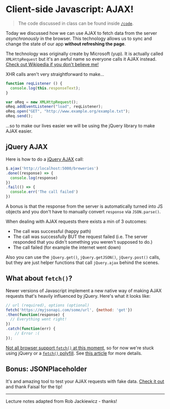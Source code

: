 # Client-side Javascript: AJAX!

> The code discussed in class can be found inside [`/code`](code).

Today we discussed how we can use AJAX to fetch data from the server _asynchronously_ in the browser. This technology allows us to sync and change the state of our app **without refreshing the page**.

The technology was originally create by Microsoft (yup). It is actually called `XMLHttpRequest` but it's an awful name so everyone calls it AJAX instead. [Check out Wikipedia if you don't believe me!](https://en.wikipedia.org/wiki/Ajax_(programming))

XHR calls aren't very straightforward to make...
```js
function reqListener () {
  console.log(this.responseText);
}

var oReq = new XMLHttpRequest();
oReq.addEventListener("load", reqListener);
oReq.open("GET", "http://www.example.org/example.txt");
oReq.send();
```

...so to make our lives easier we will be using the jQuery library to make AJAX easier.

## jQuery AJAX

Here is how to do a [jQuery AJAX](http://api.jquery.com/jQuery.ajax/) call:
```js
$.ajax('http://localhost:5000/breweries')
.done((response) => {
  console.log(response)
})
.fail(() => {
  console.err('The call failed')
})
```

A bonus is that the response from the server is automatically turned into JS objects and you don't have to manually convert `response` via `JSON.parse()`.

When dealing with AJAX requests there exists a min of 3 outcomes:

* The call was successful (happy path)
* The call was successfully BUT the request failed (i.e. The server responded that you didn't something you weren't supposed to do.)
* The call failed (for example the internet went down)

Also you can use the `jQuery.get()`, `jQuery.getJSON()`, `jQuery.post()` calls, but they are just helper functions that call `jQuery.ajax` behind the scenes.

## What about `fetch()`?

Newer versions of Javascript implement a new native way of making AJAX requests that's heavily influenced by jQuery. Here's what it looks like:

```js
// url (required), options (optional)
fetch('https://myjsonapi.com/some/url', {method: 'get'})
.then(function(response) {
  // Everything went right!
})
.catch(function(err) {
	// Error :(
});
```

[Not all browser support `fetch()` at this moment](http://caniuse.com/#search=fetch), so for now we're stuck using jQuery or a [`fetch()` polyfill](https://github.com/github/fetch). See [this article](https://davidwalsh.name/fetch) for more details.

## Bonus: JSONPlaceholder

It's and amazing tool to test your AJAX requests with fake data. [Check it out](http://jsonplaceholder.typicode.com) and thank Faisal for the tip!

---
Lecture notes adapted from Rob Jackiewicz - thanks!
